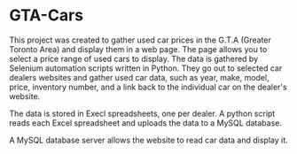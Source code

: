 # GTA-Cars
This project was created to gather used car prices in the G.T.A (Greater Toronto Area) and display them in a web page. The page allows you to select a price range of used cars to display. The data is gathered by Selenium automation scripts written in Python. They go out to selected car dealers websites and gather used car data, such as year, make, model, price, inventory number, and a link back to the individual car on the dealer's website.

The data is stored in Execl spreadsheets, one per dealer. A python script reads each Excel spreadsheet and uploads the data to a MySQL database.

A MySQL database server allows the website to read car data and display it.
